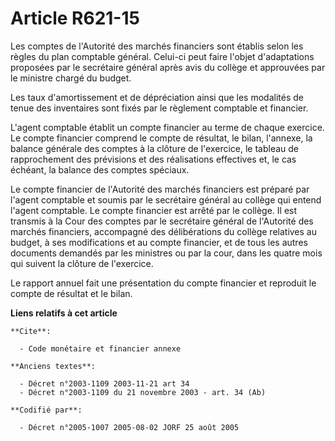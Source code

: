 # Article R621-15

Les comptes de l'Autorité des marchés financiers sont établis selon les règles du plan comptable général. Celui-ci peut faire
l'objet d'adaptations proposées par le secrétaire général après avis du collège et approuvées par le ministre chargé du
budget.

Les taux d'amortissement et de dépréciation ainsi que les modalités de tenue des inventaires sont fixés par le règlement
comptable et financier.

L'agent comptable établit un compte financier au terme de chaque exercice. Le compte financier comprend le compte de
résultat, le bilan, l'annexe, la balance générale des comptes à la clôture de l'exercice, le tableau de rapprochement des
prévisions et des réalisations effectives et, le cas échéant, la balance des comptes spéciaux.

Le compte financier de l'Autorité des marchés financiers est préparé par l'agent comptable et soumis par le secrétaire
général au collège qui entend l'agent comptable. Le compte financier est arrêté par le collège. Il est transmis à la Cour des
comptes par le secrétaire général de l'Autorité des marchés financiers, accompagné des délibérations du collège relatives au
budget, à ses modifications et au compte financier, et de tous les autres documents demandés par les ministres ou par la
cour, dans les quatre mois qui suivent la clôture de l'exercice.

Le rapport annuel fait une présentation du compte financier et reproduit le compte de résultat et le bilan.

**Liens relatifs à cet article**

	**Cite**:

	  - Code monétaire et financier annexe

	**Anciens textes**:

	  - Décret n°2003-1109 2003-11-21 art 34
	  - Décret n°2003-1109 du 21 novembre 2003 - art. 34 (Ab)

	**Codifié par**:

	  - Décret n°2005-1007 2005-08-02 JORF 25 août 2005
